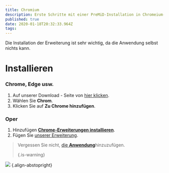 ```yaml
---
title: Chromium
description: Erste Schritte mit einer PreMiD-Installation in Chromeium-basierten Browsern
published: true
date: 2020-01-18T20:32:33.964Z
tags:
---
```


Die Installation der Erweiterung ist sehr wichtig, da die Anwendung selbst nichts kann.

# Installieren
### Chrome, Edge usw.
1. Auf unserer Download - Seite von [hier klicken](https://premid.app/downloads).
2. Wählen Sie **Chrom**.
3. Klicken Sie auf **Zu Chrome hinzufügen**.

### Oper
1. Hinzufügen **[Chrome-Erweiterungen installieren](https://addons.opera.com/en/extensions/details/install-chrome-extensions/)**.
2. Fügen Sie [unserer Erweiterung](https://premid.app/downloads).

> Vergessen Sie nicht, [die **Anwendung**](/install)hinzuzufügen. 
> 
> {.is-warning}

![](https://img.icons8.com/color/2x/chrome.png) {.align-abstopright}